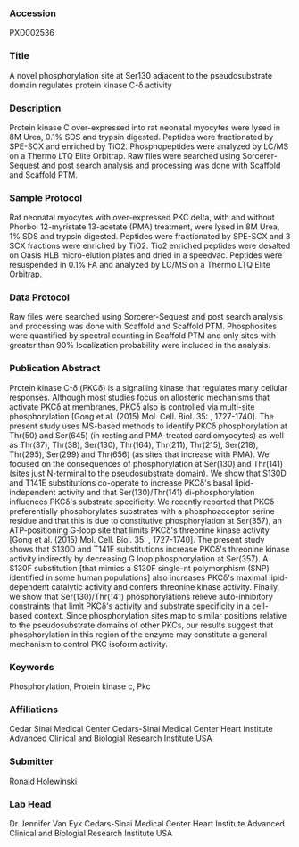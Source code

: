 ### Accession
PXD002536

### Title
A novel phosphorylation site at Ser130 adjacent to the pseudosubstrate domain regulates protein kinase C-δ activity

### Description
Protein kinase C over-expressed into rat neonatal myocytes were lysed in 8M Urea, 0.1% SDS and trypsin digested.  Peptides were fractionated by SPE-SCX and enriched by TiO2.  Phosphopeptides were analyzed by LC/MS on a Thermo LTQ Elite Orbitrap. Raw files were searched using Sorcerer-Sequest and post search analysis and processing was done with Scaffold and Scaffold PTM.

### Sample Protocol
Rat neonatal myocytes with over-expressed PKC delta, with and without Phorbol 12-myristate 13-acetate (PMA) treatment, were lysed in 8M Urea, 1% SDS and trypsin digested.  Peptides were fractionated by SPE-SCX and 3 SCX fractions were enriched by TiO2. Tio2 enriched peptides were desalted on Oasis HLB micro-elution plates and dried in a speedvac.  Peptides were resuspended in 0.1% FA and analyzed by LC/MS on a Thermo LTQ Elite Orbitrap.

### Data Protocol
Raw files were searched using Sorcerer-Sequest and post search analysis and processing was done with Scaffold and Scaffold PTM. Phosphosites were quantified by spectral counting in Scaffold PTM and only sites with greater than 90% localization probability were included in the analysis.

### Publication Abstract
Protein kinase C-&#x3b4; (PKC&#x3b4;) is a signalling kinase that regulates many cellular responses. Although most studies focus on allosteric mechanisms that activate PKC&#x3b4; at membranes, PKC&#x3b4; also is controlled via multi-site phosphorylation [Gong et al. (2015) Mol. Cell. Biol. 35: , 1727-1740]. The present study uses MS-based methods to identify PKC&#x3b4; phosphorylation at Thr(50) and Ser(645) (in resting and PMA-treated cardiomyocytes) as well as Thr(37), Thr(38), Ser(130), Thr(164), Thr(211), Thr(215), Ser(218), Thr(295), Ser(299) and Thr(656) (as sites that increase with PMA). We focused on the consequences of phosphorylation at Ser(130) and Thr(141) (sites just N-terminal to the pseudosubstrate domain). We show that S130D and T141E substitutions co-operate to increase PKC&#x3b4;'s basal lipid-independent activity and that Ser(130)/Thr(141) di-phosphorylation influences PKC&#x3b4;'s substrate specificity. We recently reported that PKC&#x3b4; preferentially phosphorylates substrates with a phosphoacceptor serine residue and that this is due to constitutive phosphorylation at Ser(357), an ATP-positioning G-loop site that limits PKC&#x3b4;'s threonine kinase activity [Gong et al. (2015) Mol. Cell. Biol. 35: , 1727-1740]. The present study shows that S130D and T141E substitutions increase PKC&#x3b4;'s threonine kinase activity indirectly by decreasing G loop phosphorylation at Ser(357). A S130F substitution [that mimics a S130F single-nt polymorphism (SNP) identified in some human populations] also increases PKC&#x3b4;'s maximal lipid-dependent catalytic activity and confers threonine kinase activity. Finally, we show that Ser(130)/Thr(141) phosphorylations relieve auto-inhibitory constraints that limit PKC&#x3b4;'s activity and substrate specificity in a cell-based context. Since phosphorylation sites map to similar positions relative to the pseudosubstrate domains of other PKCs, our results suggest that phosphorylation in this region of the enzyme may constitute a general mechanism to control PKC isoform activity.

### Keywords
Phosphorylation, Protein kinase c, Pkc

### Affiliations
Cedar Sinai Medical Center
Cedars-Sinai Medical Center Heart Institute Advanced Clinical and Biologial Research Institute USA

### Submitter
Ronald Holewinski

### Lab Head
Dr Jennifer Van Eyk
Cedars-Sinai Medical Center Heart Institute Advanced Clinical and Biologial Research Institute USA



